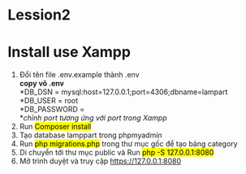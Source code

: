 # Lession2
# Install use Xampp
1. Đổi tên file .env.example thành .env    
**copy vô .env**  
  *DB_DSN = mysql:host=127.0.0.1;port=4306;dbname=lampart    
  *DB_USER = root    
  *DB_PASSWORD =    
  *_chỉnh port tương ứng với port trong Xampp_    
2. Run <mark>Composer install</mark>    
3. Tạo database lamppart trong phpmyadmin    
4. Run <mark>php migrations.php</mark> trong thư mục gốc để tạo bảng category     
5. Di chuyển tới thư mục public và Run <mark>php -S 127.0.0.1:8080</mark>    
6. Mở trình duyệt và truy cập https://127.0.0.1:8080    




